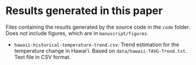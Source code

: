 # Results generated in this paper

Files containing the results generated by the source code in the `code` folder.
Does not include figures, which are in `manuscript/figures`.

* `hawaii-historical-temperature-trend.csv`: Trend estimation for the
  temperature change in Hawai'i. Based on `data/hawaii-TAVG-Trend.txt`. Text
  file in CSV format.

